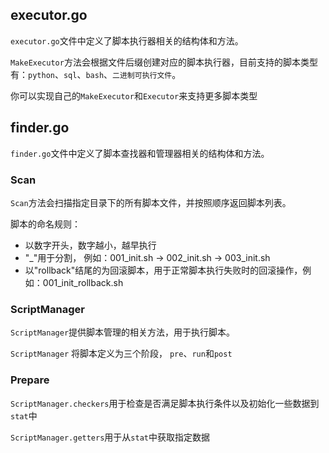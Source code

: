 ## executor.go
`executor.go`文件中定义了脚本执行器相关的结构体和方法。

`MakeExecutor`方法会根据文件后缀创建对应的脚本执行器，目前支持的脚本类型有：`python`、`sql`、`bash`、`二进制可执行文件`。

你可以实现自己的`MakeExecutor`和`Executor`来支持更多脚本类型

## finder.go
`finder.go`文件中定义了脚本查找器和管理器相关的结构体和方法。

### Scan
`Scan`方法会扫描指定目录下的所有脚本文件，并按照顺序返回脚本列表。

脚本的命名规则：
- 以数字开头，数字越小，越早执行
- "_"用于分割， 例如：001_init.sh -> 002_init.sh -> 003_init.sh
- 以"rollback"结尾的为回滚脚本，用于正常脚本执行失败时的回滚操作，例如：001_init_rollback.sh

### ScriptManager
`ScriptManager`提供脚本管理的相关方法，用于执行脚本。

`ScriptManager` 将脚本定义为三个阶段， `pre`、`run`和`post`

### Prepare
`ScriptManager.checkers`用于检查是否满足脚本执行条件以及初始化一些数据到`stat`中

`ScriptManager.getters`用于从`stat`中获取指定数据

